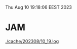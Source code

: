 Thu Aug 10 19:18:06 EEST 2023
# JAM
<a href='./cache/202308/10_19.log'>./cache/202308/10_19.log</a>
